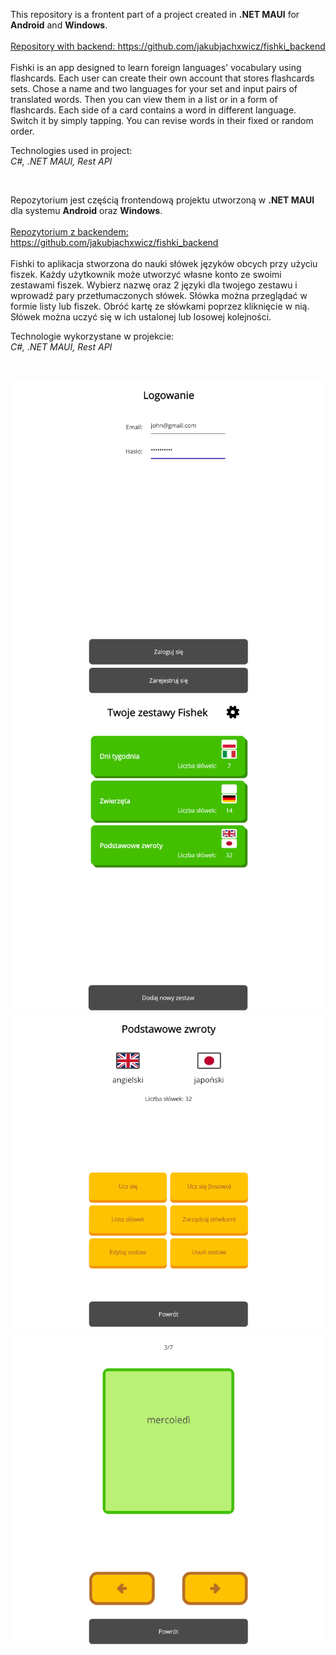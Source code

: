 This repository is a frontent part of a project created in <b>.NET MAUI</b> for <b>Android</b> and <b>Windows</b>.
<br><br>
<u>Repository with backend: https://github.com/jakubjachxwicz/fishki_backend</u>
<br><br>
Fishki is an app designed to learn foreign languages' vocabulary using flashcards.
Each user can create their own account that stores flashcards sets.
Chose a name and two languages for your set and input pairs of translated words. Then you can view them in a list or in a form of flashcards.
Each side of a card contains a word in different language. Switch it by simply tapping. You can revise words in their fixed or random order.

Technologies used in project:
<br><i>C#, .NET MAUI, Rest API</i>

<br>

Repozytorium jest częścią frontendową projektu utworzoną w <b>.NET MAUI</b> dla systemu <b>Android</b> oraz <b>Windows</b>.
<br><br>
<u>Repozytorium z backendem: https://github.com/jakubjachxwicz/fishki_backend</u>
<br><br>
Fishki to aplikacja stworzona do nauki słówek języków obcych przy użyciu fiszek.
Każdy użytkownik może utworzyć własne konto ze swoimi zestawami fiszek.
Wybierz nazwę oraz 2 języki dla twojego zestawu i wprowadź pary przetłumaczonych słówek. Słówka można przeglądać w formie listy lub fiszek.
Obróć kartę ze słówkami poprzez kliknięcie w nią. Słówek można uczyć się w ich ustalonej lub losowej kolejności.

Technologie wykorzystane w projekcie:
<br><i>C#, .NET MAUI, Rest API</i>

<br>

![Login page](Fishki.Maui/screenshots/loginpage.png)
<br>
![Flashcards sets](Fishki.Maui/screenshots/setspage.png)
<br>
![Page with details of a flashcard](Fishki.Maui/screenshots/detailspage.png)
<br>
![One side of a flashcard in learning stage](Fishki.Maui/screenshots/learnpage.png)
